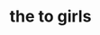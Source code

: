 ---
pid: MX234
title: the to girls
location_transcription: Pennsylvania
zipcode: '19143'
outside_phl: 
neighborhood: University City
age: '8'
age_range: 6-13
instagram: 
image_file_name: MX_234.jpg
proposal_transcription: It was a little girl name was Skye she was a Beautiful kid
  and lok-go-bit was a girl name Honesty she was the girl how was the end
topic: Unknown,Youth
topic_summary: 0, 0
type: Other No Form
keywords_other: 
credit: Skye Farley
image_labels: 
twitter: 
facebook: 
permalink: "/monuments/mx234/"
layout: item-page
---